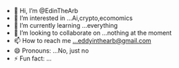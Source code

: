 - 👋 Hi, I’m @EdinTheArb
- 👀 I’m interested in ...Ai,crypto,ecomomics  
- 🌱 I’m currently learning ...everything
- 💞️ I’m looking to collaborate on ...nothing at the moment  
- 📫 How to reach me ...eddyinthearb@gmail.com  
- 😄 Pronouns: ...No, just no 
- ⚡ Fun fact: ...

<!---
EdinTheArb/EdinTheArb is a ✨ special ✨ repository because its `README.md` (this file) appears on your GitHub profile.
You can click the Preview link to take a look at your changes.
--->
